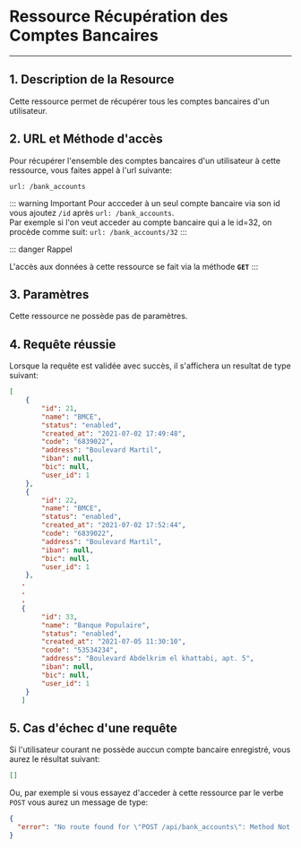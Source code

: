 # Ressource Récupération des Comptes Bancaires

---

## 1. Description de la Resource

Cette ressource permet de récupérer tous les comptes bancaires d'un utilisateur.

## 2. URL et Méthode d'accès

Pour récupérer l'ensemble des comptes bancaires d'un utilisateur à cette ressource, vous faites appel à l'url suivante:

```
url: /bank_accounts
```

::: warning Important
Pour accceder à un seul compte bancaire via son id vous ajoutez `/id` après `url: /bank_accounts`. <br>
Par exemple si l'on veut acceder au compte bancaire qui a le id=32, on procède comme suit:
`url: /bank_accounts/32`
:::

::: danger Rappel

L'accès aux données à cette ressource se fait via la méthode **`GET`**
:::

## 3. Paramètres

Cette ressource ne possède pas de paramètres.

## 4. Requête réussie

Lorsque la requête est validée avec succès, il s'affichera un resultat de type suivant:

```json
[
    {
        "id": 21,
        "name": "BMCE",
        "status": "enabled",
        "created_at": "2021-07-02 17:49:48",
        "code": "6839022",
        "address": "Boulevard Martil",
        "iban": null,
        "bic": null,
        "user_id": 1
    },
    {
        "id": 22,
        "name": "BMCE",
        "status": "enabled",
        "created_at": "2021-07-02 17:52:44",
        "code": "6839022",
        "address": "Boulevard Martil",
        "iban": null,
        "bic": null,
        "user_id": 1
    },
   .
   .
   .
   {
        "id": 33,
        "name": "Banque Populaire",
        "status": "enabled",
        "created_at": "2021-07-05 11:30:10",
        "code": "53534234",
        "address": "Boulevard Abdelkrim el khattabi, apt. 5",
        "iban": null,
        "bic": null,
        "user_id": 1
    }
   ]
```

## 5. Cas d'échec d'une requête

Si l'utilisateur courant ne possède auccun compte bancaire enregistré, vous aurez le résultat suivant:

```json
[]
```

Ou, par exemple si vous essayez d'acceder à cette ressource par le verbe `POST` vous aurez un message de type:

```json
{
  "error": "No route found for \"POST /api/bank_accounts\": Method Not Allowed (Allow: GET)"
}
```
